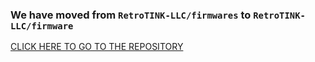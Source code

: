 ### We have moved from `RetroTINK-LLC/firmwares` to `RetroTINK-LLC/firmware`

[CLICK HERE TO GO TO THE REPOSITORY](https://retrotink-llc.github.io/firmware/)
